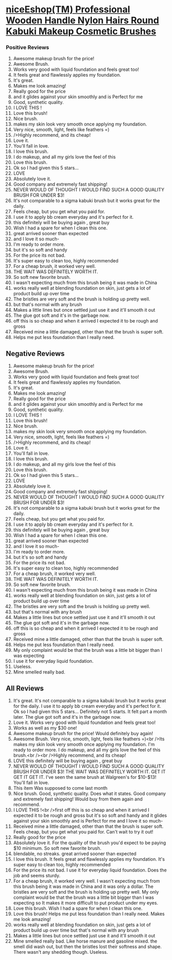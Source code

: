 # [niceEshop(TM) Professional Wooden Handle Nylon Hairs Round Kabuki Makeup Cosmetic Brushes](https://products.checkmycream.com/products/niceEshop(TM)-Professional-Wooden-Handle-Nylon-Hairs-Round-Kabuki-Makeup-Cosmetic-Brushes.html)

### Positive Reviews

<ol>
      <li>Awesome makeup brush for the price!</li>
      <li>Awesome Brush.</li>
      <li>Works very good with liquid foundation and feels great too!</li>
      <li>It feels great and flawlessly applies my foundation.</li>
      <li>It&#x27;s great.</li>
      <li>Makes me look amazing!</li>
      <li>Really good for the price</li>
      <li>and it glides against your skin smoothly and is Perfect for me</li>
      <li>Good, synthetic quality.</li>
      <li>I LOVE THIS !</li>
      <li>Love this brush!</li>
      <li>Nice brush.</li>
      <li>makes my skin look very smooth once applying my foundation.</li>
      <li>Very nice, smooth, light, feels like feathers &#x3D;)</li>
      <li>/&gt;Highly recommend, and its cheap!</li>
      <li>Love it.</li>
      <li>You&#x27;ll fall in love.</li>
      <li>I love this brush.</li>
      <li>I do makeup, and all my girls love the feel of this</li>
      <li>Love this brush.</li>
      <li>Ok so I had given this 5 stars...</li>
      <li>LOVE</li>
      <li>Absolutely love it.</li>
      <li>Good company and extremely fast shipping!</li>
      <li>NEVER WOULD OF THOUGHT I WOULD FIND SUCH A GOOD QUALITY BRUSH FOR UNDER $3!</li>
      <li>It&#x27;s not comparable to a sigma kabuki brush but it works great for the daily.</li>
      <li>Feels cheap, but you get what you paid for.</li>
      <li>I use it to apply bb cream everyday and it&#x27;s perfect for it.  </li>
      <li>this definitely will be buying again , great buy</li>
      <li>Wish I had a spare for when I clean this one.</li>
      <li>great arrived sooner than expected</li>
      <li>and I love it so much-</li>
      <li>I&#x27;m ready to order more.</li>
      <li>but it&#x27;s so soft and handy</li>
      <li>For the price its not bad.</li>
      <li>It&#x27;s super easy to clean too, highly recommended</li>
      <li>For a cheap brush, it worked very well.</li>
      <li>THE WAIT WAS DEFINITELY WORTH IT.</li>
      <li>So soft new favorite brush.</li>
      <li>I wasn&#x27;t expecting much from this brush being it was made in China</li>
      <li>works really well at blending foundation on skin, just gets a lot of product build up over time</li>
      <li>The bristles are very soft and the brush is holding up pretty well.</li>
      <li>but that&#x27;s normal with any brush</li>
      <li>Makes a little lines but once settled just use it and it&#x27;ll smooth it out</li>
      <li>The glue got soft and it&#x27;s in the garbage now.</li>
      <li>off this is so cheap and when it arrived I expected it to be rough and gross</li>
      <li>Received mine a little damaged, other than that the brush is super soft.</li>
      <li>Helps me put less foundation than I really need.</li>
</ol>


<h2>Negative Reviews</h2>
<ol>
<li> Awesome makeup brush for the price!</li>
<li> Awesome Brush.</li>
<li> Works very good with liquid foundation and feels great too!</li>
<li> It feels great and flawlessly applies my foundation.</li>
<li> It&#x27;s great.</li>
<li> Makes me look amazing!</li>
<li> Really good for the price</li>
<li> and it glides against your skin smoothly and is Perfect for me</li>
<li> Good, synthetic quality.</li>
<li> I LOVE THIS !</li>
<li> Love this brush!</li>
<li> Nice brush.</li>
<li> makes my skin look very smooth once applying my foundation.</li>
<li> Very nice, smooth, light, feels like feathers &#x3D;)</li>
<li> /&gt;Highly recommend, and its cheap!</li>
<li> Love it.</li>
<li> You&#x27;ll fall in love.</li>
<li> I love this brush.</li>
<li> I do makeup, and all my girls love the feel of this</li>
<li> Love this brush.</li>
<li> Ok so I had given this 5 stars...</li>
<li> LOVE</li>
<li> Absolutely love it.</li>
<li> Good company and extremely fast shipping!</li>
<li> NEVER WOULD OF THOUGHT I WOULD FIND SUCH A GOOD QUALITY BRUSH FOR UNDER $3!</li>
<li> It&#x27;s not comparable to a sigma kabuki brush but it works great for the daily.</li>
<li> Feels cheap, but you get what you paid for.</li>
<li> I use it to apply bb cream everyday and it&#x27;s perfect for it.  </li>
<li> this definitely will be buying again , great buy</li>
<li> Wish I had a spare for when I clean this one.</li>
<li> great arrived sooner than expected</li>
<li> and I love it so much-</li>
<li> I&#x27;m ready to order more.</li>
<li> but it&#x27;s so soft and handy</li>
<li> For the price its not bad.</li>
<li> It&#x27;s super easy to clean too, highly recommended</li>
<li> For a cheap brush, it worked very well.</li>
<li> THE WAIT WAS DEFINITELY WORTH IT.</li>
<li> So soft new favorite brush.</li>
<li> I wasn&#x27;t expecting much from this brush being it was made in China</li>
<li> works really well at blending foundation on skin, just gets a lot of product build up over time</li>
<li> The bristles are very soft and the brush is holding up pretty well.</li>
<li> but that&#x27;s normal with any brush</li>
<li> Makes a little lines but once settled just use it and it&#x27;ll smooth it out</li>
<li> The glue got soft and it&#x27;s in the garbage now.</li>
<li> off this is so cheap and when it arrived I expected it to be rough and gross</li>
<li> Received mine a little damaged, other than that the brush is super soft.</li>
<li> Helps me put less foundation than I really need.</li>
<li> My only complaint would be that the brush was a little bit bigger than I was expecting</li>
<li> I use it for everyday liquid foundation.</li>
<li> Useless.</li>
<li> Mine smelled really bad.</li>
</ol>

<h2>All Reviews</h2>

<ol>
    <li> It&#x27;s great. It&#x27;s not comparable to a sigma kabuki brush but it works great for the daily. I use it to apply bb cream everyday and it&#x27;s perfect for it.  Ok so I had given this 5 stars... Definitely not 5 starts. It felt part a month later. The glue got soft and it&#x27;s in the garbage now.</li>
    <li> Love it. Works very good with liquid foundation and feels great too!</li>
    <li> Works as well as my $30 one!</li>
    <li> Awesome makeup brush for the price! Would definitely buy again!</li>
    <li> Awesome Brush. Very nice, smooth, light, feels like feathers &#x3D;)&lt;br /&gt;Its makes my skin look very smooth once applying my foundation. I&#x27;m ready to order more. I do makeup, and all my girls love the feel of this brush.&lt;br /&gt;&lt;br /&gt;Highly recommend, and its cheap!</li>
    <li> LOVE this definitely will be buying again , great buy</li>
    <li> NEVER WOULD OF THOUGHT I WOULD FIND SUCH A GOOD QUALITY BRUSH FOR UNDER $3! THE WAIT WAS DEFINITELY WORTH IT. GET IT GET IT GET IT. I&#x27;ve seen the same brush at Walgreen&#x27;s for $10-$13! You&#x27;ll fall in love.</li>
    <li> This ítem Was supposed to come last month</li>
    <li> Nice brush. Good, synthetic quality. Does what it states. Good company and extremely fast shipping! Would buy from them again and recommend.</li>
    <li> I LOVE THIS !&lt;br /&gt;first off this is so cheap and when it arrived I expected it to be rough and gross but it&#x27;s so soft and handy and it glides against your skin smoothly and is Perfect for me and I love it so much-</li>
    <li> Received mine a little damaged, other than that the brush is super soft. Feels cheap, but you get what you paid for. Can&#x27;t wait to try it out!</li>
    <li> Really good for the price</li>
    <li> Absolutely love it. For the  quality of the brush you&#x27;d expect to be paying $10 minimum. So soft new favorite brush.</li>
    <li> blendable, no streaks. great arrived sooner than expected</li>
    <li> I love this brush. It feels great and flawlessly applies my foundation. It&#x27;s super easy to clean too, highly recommended</li>
    <li> For the price its not bad. I use it for everyday liquid foundation. Does the job and seems sturdy.</li>
    <li> For a cheap brush, it worked very well. I wasn&#x27;t expecting much from this brush being it was made in China and it was only a dollar. The bristles are very soft and the brush is holding up pretty well. My only complaint would be that the brush was a little bit bigger than I was expecting so It makes it more difficult to put product under my eyes.</li>
    <li> Love this brush. Wish I had a spare for when I clean this one.</li>
    <li> Love this brush! Helps me put less foundation than I really need. Makes me look amazing!</li>
    <li> works really well at blending foundation on skin, just gets a lot of product build up over time but that&#x27;s normal with any brush</li>
    <li> Makes a little lines but once settled just use it and it&#x27;ll smooth it out</li>
    <li> Mine smelled really bad. Like horse manure and gasoline mixed. the smell did wash out, but then the bristles lost their softness and shape. There wasn&#x27;t any shedding though. Useless.</li>
</ol>




